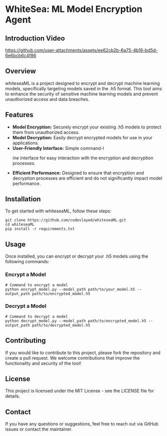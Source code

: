 <body>
  <h1>WhiteSea: ML Model Encryption Agent</h1>
<!-- Placeholder for Video -->
 <div class="video-container">
        <h2>Introduction Video</h2>
        
 

https://github.com/user-attachments/assets/ee62cb2b-6a75-4b16-bd5d-6e6bcb6c4f86



  <h2>Overview</h2>
    <p>whiteseaML is a project designed to encrypt and decrypt machine learning models, specifically targeting models saved in the .h5 format. This tool aims to enhance the security of sensitive machine learning models and prevent unauthorized access and data breaches.</p>

  <h2>Features</h2>
    <ul>
        <li><strong>Model Encryption:</strong> Securely encrypt your existing .h5 models to protect them from unauthorized access.</li>
        <li><strong>Model Decryption:</strong> Easily decrypt encrypted models for use in your applications.</li>
        <li><strong>User-Friendly Interface:</strong> Simple command-l


ine interface for easy interaction with the encryption and decryption processes.</li>
        <li><strong>Efficient Performance:</strong> Designed to ensure that encryption and decryption processes are efficient and do not significantly impact model performance.</li>
    </ul>

  <h2>Installation</h2>
    <p>To get started with whiteseaML, follow these steps:</p>
    <pre><code>git clone https://github.com/codeslayed/whiteseaML.git
cd whiteseaML
pip install -r requirements.txt
</code></pre>

   <h2>Usage</h2>
    <p>Once installed, you can encrypt or decrypt your .h5 models using the following commands:</p>

  <h3>Encrypt a Model</h3>
    <pre><code># Command to encrypt a model
python encrypt_model.py --model_path path/to/your_model.h5 --output_path path/to/encrypted_model.h5
</code></pre>
    <h3>Decrypt a Model</h3>
    <pre><code># Command to decrypt a model
python decrypt_model.py --model_path path/to/encrypted_model.h5 --output_path path/to/decrypted_model.h5
</code></pre>

   <h2>Contributing</h2>
    <p>If you would like to contribute to this project, please fork the repository and create a pull request. We welcome contributions that improve the functionality and security of the tool!</p>

   <h2>License</h2>
    <p>This project is licensed under the MIT License - see the LICENSE file for details.</p>

   <h2>Contact</h2>
    <p>If you have any questions or suggestions, feel free to reach out via GitHub issues or contact the maintainer.</p>

</body>
